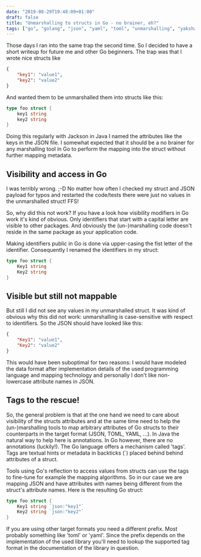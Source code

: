 ```yaml
---
date: "2019-08-29T19:48:09+01:00"
draft: false
title: "Unmarshalling to structs in Go - no brainer, eh?"
tags: ["go", "golang", "json", "yaml", "toml", "unmarshalling", "yakshaving"]
---
```


Those days I ran into the same trap the second time. So I decided to have a short writeup for future me and other Go beginners. The trap was that I wrote nice structs like 

```json
{
    "key1": "value1",
    "key2": "value2"
}
```

And wanted them to be unmarshalled them into structs like this:

```go
type foo struct {
    key1 string
    key2 string
}
```

Doing this regularly with Jackson in Java I named the attributes like the keys in the JSON file. I somewhat expected that it should be a no brainer for any marshalling tool in Go to perform the mapping into the struct without further mapping metadata.

## Visibility and access in Go

I was terribly wrong. ;-D No matter how often I checked my struct and JSON payload for typos and restarted the code/tests there were just no values in the unmarshalled struct! FFS! 

So, why did this not work? If you have a look how visibility modifiers in Go work it's kind of obvious. Only identifiers that start with a capital letter are visible to other packages. And obviously the (un-)marshalling code doesn't reside in the same package as your application code.

Making identifiers public in Go is done via upper-casing the fist letter of the identifier. Consequently I renamed the identifiers in my struct:

```go
type foo struct {
    Key1 string
    Key2 string
}
```

## Visible but still not mappable
But still I did not see any values in my unmarshalled struct. It was kind of obvious why this did not work: unmarshalling is case-sensitive with respect to identifiers. So the JSON should have looked like this:


```json
{
    "Key1": "value1",
    "Key2": "value2"
}
```

This would have been suboptimal for two reasons: I would have modeled the data format after implementation details of the used programming language and mapping technology and personally I don't like non-lowercase attribute names in JSON.


## Tags to the rescue!

So, the general problem is that at the one hand we need to care about visibility of the structs attributes and at the same time need to help the (un-)marshalling tools to map arbitrary attributes of Go structs to their counterparts in the target format (JSON, TOML, YAML, ...). In Java the natural way to help here is annotations. In Go however, there are no annotations (luckily!). The Go language offers a mechanism called 'tags'. Tags are textual hints or metadata in backticks (`) placed behind behind attributes of a struct.

Tools using Go's reflection to access values from structs can use the tags to fine-tune for example the mapping algorithms. So in our case we are mapping JSON and have attributes with names being different from the struct's attribute names. Here is the resulting Go struct:

```go
type foo struct {
    Key1 string `json:"key1"`
    Key2 string `json:"key2"`
}
```

If you are using other target formats you need a different prefix. Most probably something like 'toml' or 'yaml'. Since the prefix depends on the implementation of the used library you'll need to lookup the supported tag format in the documentation of the library in question.


